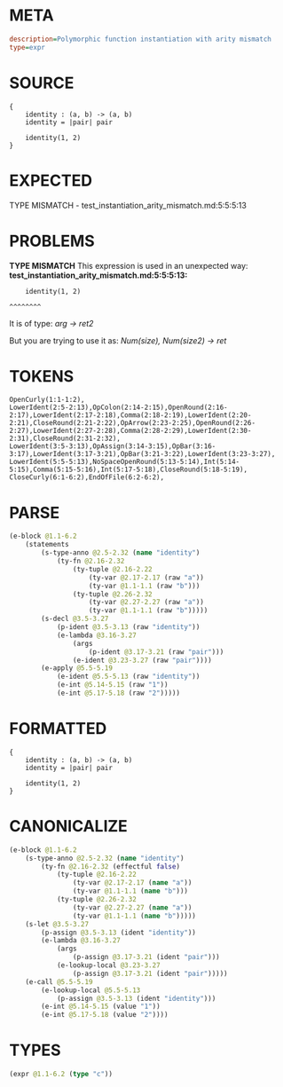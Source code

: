 # META
~~~ini
description=Polymorphic function instantiation with arity mismatch
type=expr
~~~
# SOURCE
~~~roc
{
    identity : (a, b) -> (a, b)
    identity = |pair| pair

    identity(1, 2)
}
~~~
# EXPECTED
TYPE MISMATCH - test_instantiation_arity_mismatch.md:5:5:5:13
# PROBLEMS
**TYPE MISMATCH**
This expression is used in an unexpected way:
**test_instantiation_arity_mismatch.md:5:5:5:13:**
```roc
    identity(1, 2)
```
    ^^^^^^^^

It is of type:
    _arg -> ret2_

But you are trying to use it as:
    _Num(size), Num(size2) -> ret_

# TOKENS
~~~zig
OpenCurly(1:1-1:2),
LowerIdent(2:5-2:13),OpColon(2:14-2:15),OpenRound(2:16-2:17),LowerIdent(2:17-2:18),Comma(2:18-2:19),LowerIdent(2:20-2:21),CloseRound(2:21-2:22),OpArrow(2:23-2:25),OpenRound(2:26-2:27),LowerIdent(2:27-2:28),Comma(2:28-2:29),LowerIdent(2:30-2:31),CloseRound(2:31-2:32),
LowerIdent(3:5-3:13),OpAssign(3:14-3:15),OpBar(3:16-3:17),LowerIdent(3:17-3:21),OpBar(3:21-3:22),LowerIdent(3:23-3:27),
LowerIdent(5:5-5:13),NoSpaceOpenRound(5:13-5:14),Int(5:14-5:15),Comma(5:15-5:16),Int(5:17-5:18),CloseRound(5:18-5:19),
CloseCurly(6:1-6:2),EndOfFile(6:2-6:2),
~~~
# PARSE
~~~clojure
(e-block @1.1-6.2
	(statements
		(s-type-anno @2.5-2.32 (name "identity")
			(ty-fn @2.16-2.32
				(ty-tuple @2.16-2.22
					(ty-var @2.17-2.17 (raw "a"))
					(ty-var @1.1-1.1 (raw "b")))
				(ty-tuple @2.26-2.32
					(ty-var @2.27-2.27 (raw "a"))
					(ty-var @1.1-1.1 (raw "b")))))
		(s-decl @3.5-3.27
			(p-ident @3.5-3.13 (raw "identity"))
			(e-lambda @3.16-3.27
				(args
					(p-ident @3.17-3.21 (raw "pair")))
				(e-ident @3.23-3.27 (raw "pair"))))
		(e-apply @5.5-5.19
			(e-ident @5.5-5.13 (raw "identity"))
			(e-int @5.14-5.15 (raw "1"))
			(e-int @5.17-5.18 (raw "2")))))
~~~
# FORMATTED
~~~roc
{
	identity : (a, b) -> (a, b)
	identity = |pair| pair

	identity(1, 2)
}
~~~
# CANONICALIZE
~~~clojure
(e-block @1.1-6.2
	(s-type-anno @2.5-2.32 (name "identity")
		(ty-fn @2.16-2.32 (effectful false)
			(ty-tuple @2.16-2.22
				(ty-var @2.17-2.17 (name "a"))
				(ty-var @1.1-1.1 (name "b")))
			(ty-tuple @2.26-2.32
				(ty-var @2.27-2.27 (name "a"))
				(ty-var @1.1-1.1 (name "b")))))
	(s-let @3.5-3.27
		(p-assign @3.5-3.13 (ident "identity"))
		(e-lambda @3.16-3.27
			(args
				(p-assign @3.17-3.21 (ident "pair")))
			(e-lookup-local @3.23-3.27
				(p-assign @3.17-3.21 (ident "pair")))))
	(e-call @5.5-5.19
		(e-lookup-local @5.5-5.13
			(p-assign @3.5-3.13 (ident "identity")))
		(e-int @5.14-5.15 (value "1"))
		(e-int @5.17-5.18 (value "2"))))
~~~
# TYPES
~~~clojure
(expr @1.1-6.2 (type "c"))
~~~
